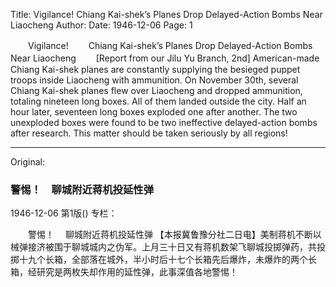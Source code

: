 Title: Vigilance! Chiang Kai-shek’s Planes Drop Delayed-Action Bombs Near Liaocheng
Author:
Date: 1946-12-06
Page: 1

　　Vigilance!
　　Chiang Kai-shek’s Planes Drop Delayed-Action Bombs Near Liaocheng
　　[Report from our Jilu Yu Branch, 2nd] American-made Chiang Kai-shek planes are constantly supplying the besieged puppet troops inside Liaocheng with ammunition. On November 30th, several Chiang Kai-shek planes flew over Liaocheng and dropped ammunition, totaling nineteen long boxes. All of them landed outside the city. Half an hour later, seventeen long boxes exploded one after another. The two unexploded boxes were found to be two ineffective delayed-action bombs after research. This matter should be taken seriously by all regions!



<hr /> 

Original: 


### 警惕！　聊城附近蒋机投延性弹

1946-12-06
第1版()
专栏：

　　警惕！
  　聊城附近蒋机投延性弹
    【本报冀鲁豫分社二日电】美制蒋机不断以械弹接济被围于聊城城内之伪军。上月三十日又有蒋机数架飞聊城投掷弹药，共投掷十九个长箱，全部落在城外，半小时后十七个长箱先后爆炸，未爆炸的两个长箱，经研究是两枚失却作用的延性弹，此事深值各地警惕！
